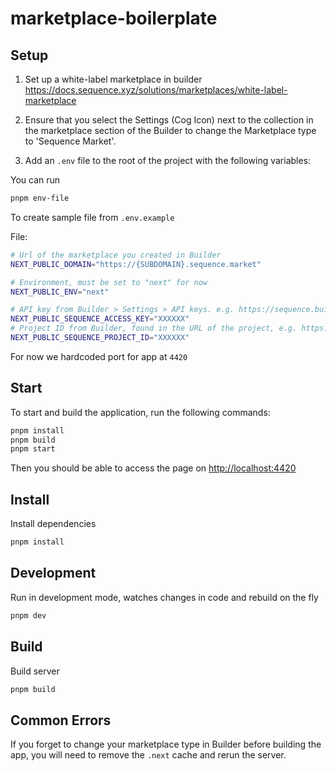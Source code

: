 # marketplace-boilerplate

## Setup

1. Set up a white-label marketplace in builder https://docs.sequence.xyz/solutions/marketplaces/white-label-marketplace

2. Ensure that you select the Settings (Cog Icon) next to the collection in the marketplace section of the Builder to change the Marketplace type to 'Sequence Market'.

3. Add an `.env` file to the root of the project with the following variables:

You can run

```sh
pnpm env-file
```

To create sample file from `.env.example`

File:

```sh
# Url of the marketplace you created in Builder
NEXT_PUBLIC_DOMAIN="https://{SUBDOMAIN}.sequence.market"

# Environment, must be set to "next" for now
NEXT_PUBLIC_ENV="next"

# API key from Builder > Settings > API keys. e.g. https://sequence.build/project/{PROJECT_ID}/settings/apikeys
NEXT_PUBLIC_SEQUENCE_ACCESS_KEY="XXXXXX"
# Project ID from Builder, found in the URL of the project, e.g. https://sequence.build/project/{PROJECT_ID}
NEXT_PUBLIC_SEQUENCE_PROJECT_ID="XXXXXX"
```

For now we hardcoded port for app at `4420`

## Start

To start and build the application, run the following commands:

```sh
pnpm install
pnpm build
pnpm start
```

Then you should be able to access the page on [http://localhost:4420](http://localhost:4420)

## Install

Install dependencies

```sh
pnpm install
```

## Development

Run in development mode, watches changes in code and rebuild on the fly

```sh
pnpm dev
```

## Build

Build server

```sh
pnpm build
```

## Common Errors

If you forget to change your marketplace type in Builder before building the app, you will need to remove the `.next` cache and rerun the server.

